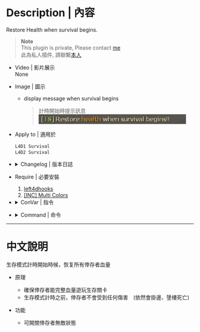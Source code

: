 # Description | 內容
Restore Health when survival begins.

> __Note__ <br/>
This plugin is private, Please contact [me](https://github.com/fbef0102/Game-Private_Plugin#私人插件列表-private-plugins-list)<br/>
此為私人插件, 請聯繫[本人](https://github.com/fbef0102/Game-Private_Plugin#私人插件列表-private-plugins-list)

* Video | 影片展示
<br/>None

* Image | 圖示
	* display message when survival begins
		> 計時開始時提示訊息
		<br/>![survival_hp_1](image/survival_hp_1.jpg)

* Apply to | 適用於
	```
	L4D1 Survival
	L4D2 Survival
	```

* <details><summary>Changelog | 版本日誌</summary>

	* v1.1 (2023-3-13)
		* Survivors won't take any damage before game starts

	* v1.0
		* Initial Release
</details>

* Require | 必要安裝
	1. [left4dhooks](https://forums.alliedmods.net/showthread.php?t=321696)
	2. [[INC] Multi Colors](https://github.com/fbef0102/L4D1_2-Plugins/releases/tag/Multi-Colors)

* <details><summary>ConVar | 指令</summary>

	* cfg/sourcemod/survival_hp.cfg
		```php
		// 0=Plugin off, 1=Plugin on.
		survival_hp_enable "1"

		// If 1, survivors won't take any damage before game starts
		survival_hp_god_before_game "1"
		```
</details>

* <details><summary>Command | 命令</summary>

	None
</details>

- - - -
# 中文說明
生存模式計時開始時候，恢复所有倖存者血量

* 原理
	* 確保倖存者能完整血量遊玩生存關卡
	* 生存模式計時之前，倖存者不會受到任何傷害　(依然會掛邊、墬樓死亡)

* 功能
	* 可開關倖存者無敵狀態